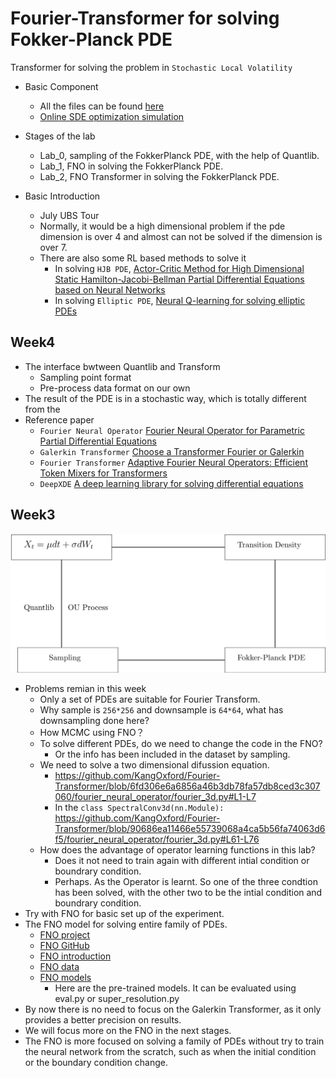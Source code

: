 # Fourier-Transformer for solving Fokker-Planck PDE

Transformer for solving the problem in `Stochastic Local Volatility`
* Basic Component
  * All the files can be found [here](https://drive.google.com/drive/folders/1tUCTlFCo_-FoiCj-LkJdOsZrlSSq4mTe?usp=sharing)
  * [Online SDE optimization simulation](https://drive.google.com/file/d/1QRuUF7aWUdJ25q0jIrGUu63Mn1ohrIMp/view)
* Stages of the lab
  * Lab_0, sampling of the FokkerPlanck PDE, with the help of Quantlib.
  * Lab_1, FNO in solving the FokkerPlanck PDE.
  * Lab_2, FNO Transformer in solving the FokkerPlanck PDE.

* Basic Introduction
  * July UBS Tour
  * Normally, it would be a high dimensional problem if the pde dimension is over 4 and almost can not be solved if the dimension is over 7.
  * There are also some RL based methods to solve it
    * In solving `HJB PDE`, [Actor-Critic Method for High Dimensional Static Hamilton-Jacobi-Bellman Partial Differential Equations based on Neural Networks](https://drive.google.com/file/d/1HaaCSM7JVOiG9VpH0m72fsYW_urPEwsb/view?usp=sharing)   
    * In solving `Elliptic PDE`, [Neural Q-learning for solving elliptic PDEs](https://drive.google.com/file/d/1rh6Syg8r4UgnDKIBX7bOw2zkC_4DDMF6/view?usp=sharing)

## Week4
* The interface bwtween Quantlib and Transform
  * Sampling point format
  * Pre-process data format on our own
* The result of the PDE is in a stochastic way, which is totally different from the 
* Reference paper
  * `Fourier Neural Operator` [Fourier Neural Operator for Parametric Partial Differential Equations](https://drive.google.com/file/d/1izZPb4bfFm7nvD7k_cwRz_9v5moqR2oq/view?usp=sharing)
  * `Galerkin Transformer` [Choose a Transformer Fourier or Galerkin](https://drive.google.com/file/d/1PzW236pBHC71Ad-vTKiKo6NjVzeslYhp/view?usp=sharing)
  * `Fourier Transformer` [Adaptive Fourier Neural Operators: Efficient Token Mixers for Transformers](https://drive.google.com/file/d/1_YIJilTPHvddl8m2hHGU7sdhnH9eV_jZ/view?usp=sharing)
  * `DeepXDE` [A deep learning library for solving differential equations](https://arxiv.org/abs/1907.04502)



## Week3

![Process](static/Process.svg)

* Problems remian in this week
  * Only a set of PDEs are suitable for Fourier Transform.
  * Why sample is `256*256` and downsample is `64*64`, what has downsampling done here?
  * How MCMC using FNO？
  * To solve different PDEs, do we need to change the code in the FNO?
    * Or the info has been included in the dataset by sampling.
  * We need to solve a two dimensional difussion equation.
    * https://github.com/KangOxford/Fourier-Transformer/blob/6fd306e6a6856a46b3db78fa57db8ced3c307060/fourier_neural_operator/fourier_3d.py#L1-L7
    * In the `class SpectralConv3d(nn.Module):`
    </br>https://github.com/KangOxford/Fourier-Transformer/blob/90686ea11466e55739068a4ca5b56fa74063d6f5/fourier_neural_operator/fourier_3d.py#L61-L76
  * How does the advantage of operator learning functions in this lab?
    * Does it not need to train again with different intial condition or boundrary condition.
    * Perhaps. As the Operator is learnt. So one of the three condtion has been solved, with the other two to be the intial condition and boundrary condition.
* Try with FNO for basic set up of the experiment.
* The FNO model for solving entire family of PDEs.
  * [FNO project](https://zongyi-li.github.io/neural-operator/)
  * [FNO GitHub](https://github.com/zongyi-li/fourier_neural_operator)
  * [FNO introduction](https://zongyi-li.github.io/blog/2020/fourier-pde/)
  * [FNO data](https://drive.google.com/drive/folders/1LfmrsIw6Wo_vbYhy3Azr4KVK8FeZDLT8?usp=sharing) 
  * [FNO models](https://drive.google.com/drive/folders/1pxQeQhE-M9OGbVIHr35fid4CDquXFWa-?usp=sharing)
    * Here are the pre-trained models. It can be evaluated using eval.py or super_resolution.py
* By now there is no need to focus on the Galerkin Transformer, as it only provides a better precision on results.
* We will focus more on the FNO in the next stages.
* The FNO is more focused on solving a family of PDEs without try to train the neural network from the scratch, such as when the initial condition or the boundary condition change.

